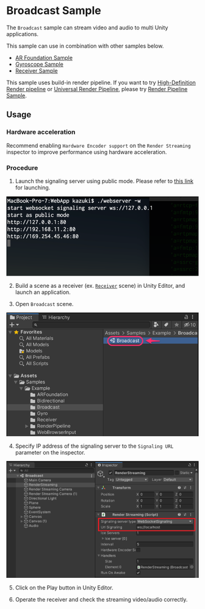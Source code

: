 # Broadcast Sample

The `Broadcast` sample can stream video and audio to multi Unity applications.

This sample can use in combination with other samples below.

- [AR Foundation Sample](sample-arfoundation.md)
- [Gyroscope Sample](sample-gyroscope.md)
- [Receiver Sample](sample-receiver.md)

This sample uses build-in render pipeline. If you want to try [High-Definition Render pipeline](https://docs.unity3d.com/Packages/com.unity.render-pipelines.universal@latest) or [Universal Render Pipeline](https://docs.unity3d.com/Packages/com.unity.render-pipelines.universal@latest), please try [Render Pipeline Sample](sample-renderpipeline.md).

## Usage

### Hardware acceleration

Recommend enabling `Hardware Encoder support` on the `Render Streaming` inspector to improve performance using hardware acceleration.

### Procedure

1) Launch the signaling server using public mode. Please refer to [this link](webapp.md) for launching.

![Launch web server](images/launch_webserver_public_mode.png)

2) Build a scene as a receiver (ex. [`Receiver`](sample-receiver.md) scene) in Unity Editor, and launch an application.

3) Open `Broadcast` scene.

![Open Broadcast scene](images/open_broadcast_scene.png)

4) Specify IP address of the signaling server to the `Signaling URL` parameter on the inspector.

![Signaling url on inspector](images/broadcast_sample_signaling.png)

5) Click on the Play button in Unity Editor.

6) Operate the receiver and check the streaming video/audio correctly.
